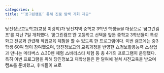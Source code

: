 ```yaml
---
categories: i
title: "‘꿈그린캠프’ 통해 진로 탐색 기회 제공"
---
```

당진정보고등학교(교장 이광희)가 당진지역 중학교 3학년 학생들을 대상으로 ‘꿈그린캠프’를 지난 7일 개최했다. ‘꿈그린캠프’란 고등학교 선택을 앞둔 중학교 3학년들이 특성화고 전공과 관련해 직업교육 체험을 할 수 있도록 한 프로그램이다. 이번 캠프에는 중3 학생 60여 명이 참여했으며, 당진정보고의 교육과정을 반영한 △정보활용능력 △상업과 만나는 메타버스 △3D펜 체험 △바리스타 체험 등 총 4개의 프로그램이 운영됐다. 특히 이번 프로그램을 위해 당진정보고 재학생들은 한 달여에 걸쳐 사전교육을 받으며 캠프를 준비했고, 후배들이 프로
